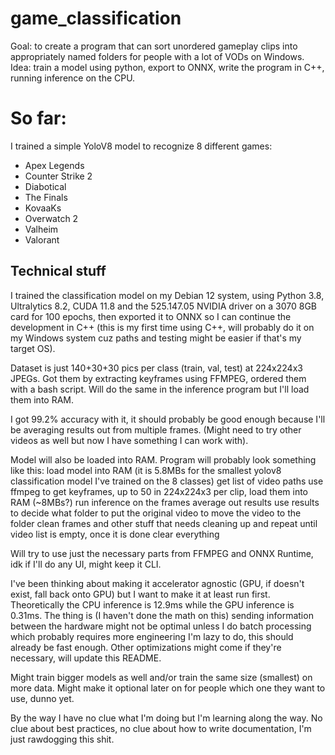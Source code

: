 # game_classification
Goal: to create a program that can sort unordered gameplay clips into appropriately named folders for people with a lot of VODs on Windows.
Idea: train a model using python, export to ONNX, write the program in C++, running inference on the CPU.

# So far:
I trained a simple YoloV8 model to recognize 8 different games:
- Apex Legends
- Counter Strike 2 
- Diabotical
- The Finals
- KovaaKs
- Overwatch 2 
- Valheim
- Valorant

## Technical stuff
I trained the classification model on my Debian 12 system, using Python 3.8, Ultralytics 8.2, CUDA 11.8 and the 525.147.05 NVIDIA driver on a 3070 8GB card for 100 epochs, then exported it to ONNX so I can continue the development in C++ (this is my first time using C++, will probably do it on my Windows system cuz paths and testing might be easier if that's my target OS).

Dataset is just 140+30+30 pics per class (train, val, test) at 224x224x3 JPEGs. Got them by extracting keyframes using FFMPEG, ordered them with a bash script. Will do the same in the inference program but I'll load them into RAM.

I got 99.2% accuracy with it, it should probably be good enough because I'll be averaging results out from multiple frames. (Might need to try other videos as well but now I have something I can work with).

Model will also be loaded into RAM.
Program will probably look something like this:
    load model into RAM (it is 5.8MBs for the smallest yolov8 classification model I've trained on the 8 classes)
    get list of video paths
        use ffmpeg to get keyframes, up to 50 in 224x224x3 per clip, load them into RAM (~8MBs?)
            run inference on the frames
                average out results
                    use results to decide what folder to put the original video to
                        move the video to the folder
                        clean frames and other stuff that needs cleaning up and repeat until video list is empty, once it is done clear everything

Will try to use just the necessary parts from FFMPEG and ONNX Runtime, idk if I'll do any UI, might keep it CLI.

I've been thinking about making it accelerator agnostic (GPU, if doesn't exist, fall back onto GPU) but I want to make it at least run first. Theoretically the CPU inference is 12.9ms while the GPU inference is 0.31ms. The thing is (I haven't done the math on this) sending information between the hardware might not be optimal unless I do batch processing which probably requires more engineering I'm lazy to do, this should already be fast enough.
Other optimizations might come if they're necessary, will update this README.

Might train bigger models as well and/or train the same size (smallest) on more data. Might make it optional later on for people which one they want to use, dunno yet.

By the way I have no clue what I'm doing but I'm learning along the way. No clue about best practices, no clue about how to write documentation, I'm just rawdogging this shit.
